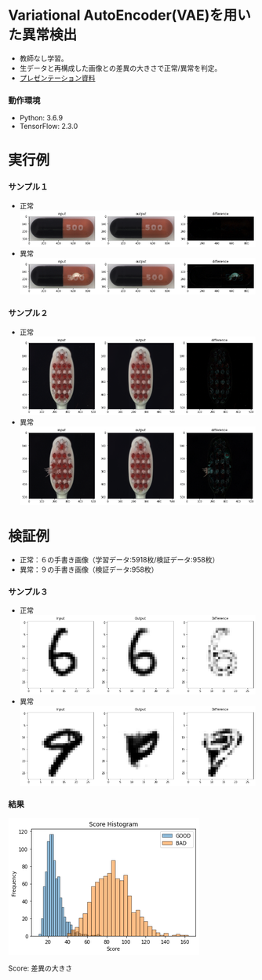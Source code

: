 # Variational AutoEncoder(VAE)を用いた異常検出

- 教師なし学習。  
- 生データと再構成した画像との差異の大きさで正常/異常を判定。  
- [プレゼンテーション資料](https://github.com/tkyiw/VariationalAutoEncoder/blob/master/%E3%83%97%E3%83%AC%E3%82%BC%E3%83%B3%E3%83%86%E3%83%BC%E3%82%B7%E3%83%A7%E3%83%B3%E8%B3%87%E6%96%99.pdf)

### 動作環境
- Python: 3.6.9
- TensorFlow: 2.3.0

# 実行例
### サンプル１
- 正常
![blush](samples/sample1-1.png "Title")
- 異常
![blush](samples/sample1-2.png "Title")

### サンプル２
- 正常
![blush](samples/sample2-1.png "Title")
- 異常
![blush](samples/sample2-2.png "Title")

# 検証例
- 正常：６の手書き画像（学習データ:5918枚/検証データ:958枚）
- 異常：９の手書き画像（検証データ:958枚）

### サンプル３
- 正常
![blush](samples/sample3-1.png "Title")
- 異常
![blush](samples/sample3-2.png "Title")

### 結果
![blush](samples/histgram.png "Title")

Score: 差異の大きさ
